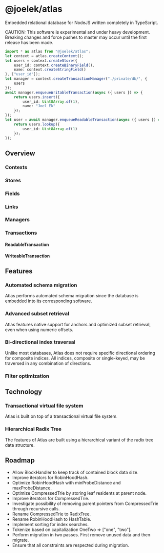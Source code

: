 # @joelek/atlas

Embedded relational database for NodeJS written completely in TypeScript.

CAUTION: This software is experimental and under heavy development. Breaking changes and force pushes to master may occur until the first release has been made.

```ts
import * as atlas from "@joelek/atlas";
let context = atlas.createContext();
let users = context.createStore({
	user_id: context.createBinaryField(),
	name: context.createStringField()
}, ["user_id"]);
let manager = context.createTransactionManager("./private/db/", {
	users
});
await manager.enqueueWritableTransaction(async ({ users }) => {
	return users.insert({
		user_id: Uint8Array.of(1),
		name: "Joel Ek"
	});
});
let user = await manager.enqueueReadableTransaction(async ({ users }) => {
	return users.lookup({
		user_id: Uint8Array.of(1)
	});
});
```

## Overview

### Contexts

### Stores

### Fields

### Links

### Managers

### Transactions

#### ReadableTransaction

#### WriteableTransaction









## Features

### Automated schema migration

Atlas performs automated schema migration since the database is embedded into its corresponding software.

###	Advanced subset retrieval

Atlas features native support for anchors and optimized subset retrieval, even when using numeric offsets.

### Bi-directional index traversal

Unlike most databases, Atlas does not require specific directional ordering for composite indices. All indices, composite or single-keyed, may be traversed in any combination of directions.

### Filter optimization

## Technology

### Transactional virtual file system

Atlas is built on top of a transactional virtual file system.

### Hierarchical Radix Tree

The features of Atlas are built using a hierarchical variant of the radix tree data structure.

## Roadmap

* Allow BlockHandler to keep track of contained block data size.
* Improve iterators for RobinHoodHash.
* Optimize RobinHoodHash with minProbeDistance and maxProbeDistance.
* Optimize CompressedTrie by storing leaf residents at parent node.
* Improve iterators for CompressedTrie.
* Investigate possibility of removing parent pointers from CompressedTrie through recursive calls.
* Rename CompressedTrie to RadixTree.
* Rename RobinHoodHash to HashTable.
* Implement sorting for index searches.
* Tokenize based on capitalization OneTwo => ["one", "two"].
* Perform migration in two passes. First remove unused data and then migrate.
* Ensure that all constraints are respected during migration.

